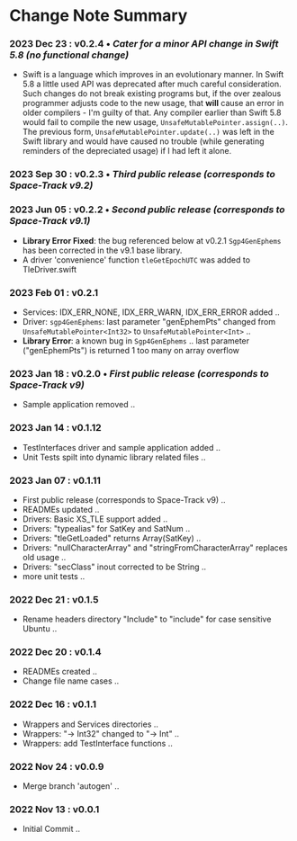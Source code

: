 # Change Note Summary

### 2023 Dec 23 : v0.2.4 • _Cater for a minor API change in Swift 5.8 (no functional change)_

- Swift is a language which improves in an evolutionary manner.  In Swift 5.8 a little used API was deprecated 
after much careful consideration.  Such changes do not break existing programs but, if the over zealous
programmer adjusts code to the new usage, that **will** cause an error in older compilers - I'm guilty of that.
Any compiler earlier than Swift 5.8 would fail to compile the new usage, `UnsafeMutablePointer.assign(..)`.
The previous form, `UnsafeMutablePointer.update(..)` was left in the Swift library and would have caused no 
trouble (while generating reminders of the depreciated usage) if I had left it alone.

### 2023 Sep 30 : v0.2.3 • _Third public release (corresponds to Space-Track v9.2)_

### 2023 Jun 05 : v0.2.2 • _Second public release (corresponds to Space-Track v9.1)_

- **Library Error Fixed**: the bug referenced below at v0.2.1 `Sgp4GenEphems` has been corrected in the v9.1 base library.
- A driver 'convenience' function `tleGetEpochUTC` was added to TleDriver.swift

### 2023 Feb 01 : v0.2.1

- Services: IDX_ERR_NONE, IDX_ERR_WARN, IDX_ERR_ERROR added ..
- Driver: `sgp4GenEphems`: last parameter "genEphemPts" changed from `UnsafeMutablePointer<Int32>` to `UnsafeMutablePointer<Int>` ..
- **Library Error**: a known bug in `Sgp4GenEphems` .. last parameter ("genEphemPts") is returned 1 too many on array overflow

### 2023 Jan 18 : v0.2.0 • _First public release (corresponds to Space-Track v9)_

- Sample application removed ..

### 2023 Jan 14 : v0.1.12

- TestInterfaces driver and sample application added ..
- Unit Tests spilt into dynamic library related files ..

### 2023 Jan 07 : v0.1.11

- First public release (corresponds to Space-Track v9) ..
- READMEs updated ..
- Drivers: Basic XS_TLE support added ..
- Drivers: "typealias" for SatKey and SatNum ..
- Drivers: "tleGetLoaded" returns Array(SatKey) ..
- Drivers: "nullCharacterArray" and "stringFromCharacterArray" replaces old usage ..
- Drivers: "secClass" inout corrected to be String ..
- more unit tests ..

### 2022 Dec 21 : v0.1.5

- Rename headers directory "Include" to "include" for case sensitive Ubuntu ..

### 2022 Dec 20 : v0.1.4

- READMEs created ..
- Change file name cases ..

### 2022 Dec 16 : v0.1.1

- Wrappers and Services directories ..
- Wrappers: "→ Int32" changed to "→ Int" ..
- Wrappers: add TestInterface functions ..

### 2022 Nov 24 : v0.0.9

- Merge branch 'autogen' ..

### 2022 Nov 13 : v0.0.1

- Initial Commit ..

